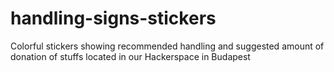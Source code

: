 handling-signs-stickers
=======================

Colorful stickers showing recommended handling and suggested amount of donation of stuffs located in our Hackerspace in Budapest